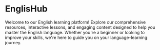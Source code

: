 # EnglisHub
Welcome to our English learning platform! Explore our comprehensive resources, interactive lessons, and engaging content designed to help you master the English language. Whether you're a beginner or looking to improve your skills, we're here to guide you on your language-learning journey. 

